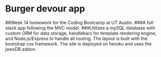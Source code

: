 # Burger devour app
##Week 14 homework for the Coding Bootcamp at UT Austin.
###A full stack app following the MVC model.
###Utilizes a mySQL database with custom ORM for data storage, handlebars for template rendering engine, and Node.js/Express to handle all routing. The layout is built with the bootstrap css framework. The site is deployed on heroku and uses the jawsDB addon.
    
